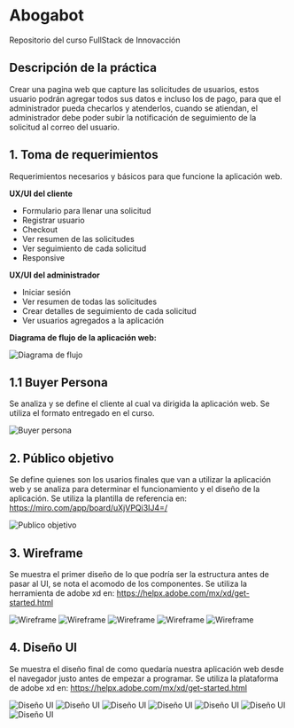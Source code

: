 # Abogabot
Repositorio del curso FullStack de Innovacción

## Descripción de la práctica
Crear una pagina web que capture las solicitudes de usuarios, estos usuario podrán agregar todos sus datos e incluso los de pago, para que el administrador
pueda checarlos y atenderlos, cuando se atiendan, el administrador debe poder subir la notificación de seguimiento de la solicitud al correo del usuario.

## 1. Toma de requerimientos
Requerimientos necesarios y básicos para que funcione la aplicación web.

**UX/UI del cliente**
- Formulario para llenar una solicitud
- Registrar usuario
- Checkout
- Ver resumen de las solicitudes
- Ver seguimiento de cada solicitud
- Responsive

**UX/UI del administrador**
- Iniciar sesión
- Ver resumen de todas las solicitudes
- Crear detalles de seguimiento de cada solicitud
- Ver usuarios agregados a la aplicación

**Diagrama de flujo de la aplicación web:**

![Diagrama de flujo](./Imagenes/diagrama_de_flujo.png)


## 1.1 Buyer Persona
Se analiza y se define el cliente al cual va dirigida la aplicación web. Se utiliza el formato entregado en el curso.

![Buyer persona](./Imagenes/buyer_persona.png)

## 2. Público objetivo
Se define quienes son los usarios finales que van a utilizar la aplicación web y se analiza para determinar el funcionamiento y el diseño de la aplicación. Se utiliza la plantilla de referencia en: https://miro.com/app/board/uXjVPQi3IJ4=/

![Publico objetivo](./Imagenes/publico_objetivo.png)

## 3. Wireframe
Se muestra el primer diseño de lo que podría ser la estructura antes de pasar al UI, se nota el acomodo de los componentes. Se utiliza la herramienta de adobe xd en: https://helpx.adobe.com/mx/xd/get-started.html

![Wireframe](./Imagenes/inicio_ux.png)
![Wireframe](./Imagenes/inicio_de_sesion_ux.png)
![Wireframe](./Imagenes/checkout_ux.png)
![Wireframe](./Imagenes/solicitudes_user_ux.png)
![Wireframe](./Imagenes/solicitudes_ux.png)

## 4. Diseño UI
Se muestra el diseño final de como quedaría nuestra aplicación web desde el navegador justo antes de empezar a programar. Se utiliza la plataforma de adobe xd en: https://helpx.adobe.com/mx/xd/get-started.html

![Diseño UI](./Imagenes/Inicio_ui.png)
![Diseño UI](./Imagenes/Inicio_de_sesion_ui.png)
![Diseño UI](./Imagenes/Checkout_ui.png)
![Diseño UI](./Imagenes/Solicitudes_user_ui.png)
![Diseño UI](./Imagenes/Solicitudes_users_ui.png)
![Diseño UI](./Imagenes/Solicitudes_admin_ui.png)
![Diseño UI](./Imagenes/Solicitudes_admins_ui.png)

